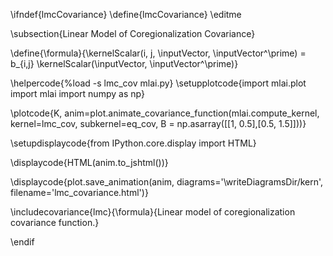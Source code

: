 \ifndef{lmcCovariance}
\define{lmcCovariance}
\editme

\subsection{Linear Model of Coregionalization Covariance}

\define{\formula}{\kernelScalar(i, j, \inputVector, \inputVector^\prime) = b_{i,j} \kernelScalar(\inputVector, \inputVector^\prime)}

\helpercode{%load -s lmc_cov mlai.py}
\setupplotcode{import mlai.plot
import mlai
import numpy as np}

\plotcode{K, anim=plot.animate_covariance_function(mlai.compute_kernel, 
                                         kernel=lmc_cov, subkernel=eq_cov,
										 B = np.asarray([[1, 0.5],[0.5, 1.5]]))}

\setupdisplaycode{from IPython.core.display import HTML}

\displaycode{HTML(anim.to_jshtml())}

\displaycode{plot.save_animation(anim, 
                    diagrams='\writeDiagramsDir/kern', 
				    filename='lmc_covariance.html')}


\includecovariance{lmc}{\formula}{Linear model of coregionalization covariance function.}


\endif
